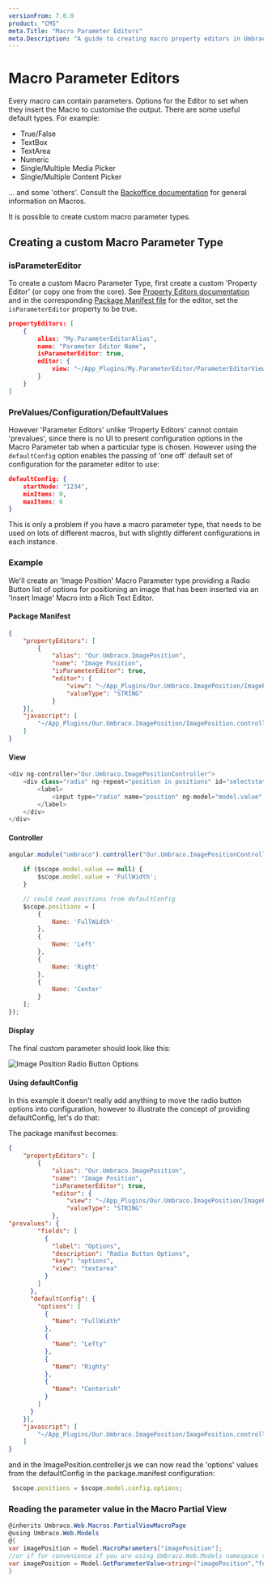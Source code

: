 ```yaml
---
versionFrom: 7.0.0
product: "CMS"
meta.Title: "Macro Parameter Editors"
meta.Description: "A guide to creating macro property editors in Umbraco"
---
```


# Macro Parameter Editors

Every macro can contain parameters. Options for the Editor to set when they insert the Macro to customise the output. There are some useful default types.  For example:

* True/False
* TextBox
* TextArea
* Numeric
* Single/Multiple Media Picker
* Single/Multiple Content Picker

... and some 'others'.  Consult the [Backoffice documentation](../../Getting-Started/Backoffice/index.md) for general information on Macros.

It is possible to create custom macro parameter types.

## Creating a custom Macro Parameter Type

### isParameterEditor

To create a custom Macro Parameter Type, first create a custom 'Property Editor' (or copy one from the core). See [Property Editors documentation](../../Extending/Property-Editors/index-v7-8) and in the corresponding [Package Manifest file](../../Extending/Property-Editors/Package-Manifest/index.md) for the editor, set the `isParameterEditor` property to be true.

```json
propertyEditors: [
    {
        alias: "My.ParameterEditorAlias",
        name: "Parameter Editor Name",
        isParameterEditor: true,
        editor: {
            view: "~/App_Plugins/My.ParameterEditor/ParameterEditorView.html"
        }
    }
]
```

### PreValues/Configuration/DefaultValues

However 'Parameter Editors' unlike 'Property Editors' cannot contain 'prevalues', since there is no UI to present configuration options in the Macro Parameter tab when a particular type is chosen. However using the `defaultConfig` option enables the passing of 'one off' default set of configuration for the parameter editor to use:

```json
defaultConfig: {
    startNode: "1234",
    minItems: 0,
    maxItems: 6
}
```

This is only a problem if you have a macro parameter type, that needs to be used on lots of different macros, but with slightly different configurations in each instance.

### Example

We'll create an 'Image Position' Macro Parameter type providing a Radio Button list of options for positioning an image that has been inserted via an 'Insert Image' Macro into a Rich Text Editor.

#### Package Manifest

```json
{
    "propertyEditors": [
        {
            "alias": "Our.Umbraco.ImagePosition",
            "name": "Image Position",
            "isParameterEditor": true,
            "editor": {
                "view": "~/App_Plugins/Our.Umbraco.ImagePosition/ImagePosition.html",
                "valueType": "STRING"
            }
    }],
    "javascript": [
        "~/App_Plugins/Our.Umbraco.ImagePosition/ImagePosition.controller.js"
    ]
}
```

#### View

```csharp
<div ng-controller="Our.Umbraco.ImagePositionController">
    <div class="radio" ng-repeat="position in positions" id="selectstatus-{{position.Name}}">
        <label>
            <input type="radio" name="position" ng-model="model.value" value="{{position.Name}}">{{position.Name}}
        </label>
    </div>
</div>
```

#### Controller

```javascript
angular.module("umbraco").controller("Our.Umbraco.ImagePositionController", function ($scope) {

    if ($scope.model.value == null) {
        $scope.model.value = 'FullWidth';
    }

    // could read positions from defaultConfig
    $scope.positions = [
        {
            Name: 'FullWidth'
        },
        {
            Name: 'Left'
        },
        {
            Name: 'Right'
        },
        {
            Name: 'Center'
        }
    ];
});
```

#### Display

The final custom parameter should look like this:

![Image Position Radio Button Options](images/image-position-v8.png)

#### Using defaultConfig

In this example it doesn't really add anything to move the radio button options into configuration, however to illustrate the concept of providing defaultConfig, let's do that:

The package manifest becomes:

```json
{
    "propertyEditors": [
        {
            "alias": "Our.Umbraco.ImagePosition",
            "name": "Image Position",
            "isParameterEditor": true,
            "editor": {
                "view": "~/App_Plugins/Our.Umbraco.ImagePosition/ImagePosition.html",
                "valueType": "STRING"
            },
"prevalues": {
        "fields": [
          {
            "label": "Options",
            "description": "Radio Button Options",
            "key": "options",
            "view": "textarea"
          }
        ]
      },
      "defaultConfig": {
        "options": [
          {
            "Name": "FullWidth"
          },
          {
            "Name": "Lefty"
          },
          {
            "Name": "Righty"
          },
          {
            "Name": "Centerish"
          }
        ]
      }
    }],
    "javascript": [
        "~/App_Plugins/Our.Umbraco.ImagePosition/ImagePosition.controller.js"
    ]
}
```

and in the ImagePosition.controller.js we can now read the 'options' values from the defaultConfig in the package.manifest configuration:

```javascript
 $scope.positions = $scope.model.config.options;
```

### Reading the parameter value in the Macro Partial View

```csharp
@inherits Umbraco.Web.Macros.PartialViewMacroPage
@using Umbraco.Web.Models
@{
var imagePosition = Model.MacroParameters["imagePosition"];
//or if for convenience if you are using Umbraco.Web.Models namespace there is a GetParameterValue extension method, which allows a default value to be specified if the parameter is not provided:
var imagePosition = Model.GetParameterValue<string>("imagePosition","full-width");
}
```

